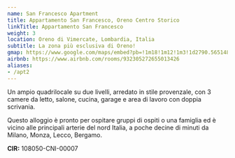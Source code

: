 ```yaml
---
name: San Francesco Apartment
title: Appartamento San Francesco, Oreno Centro Storico
linkTitle: Appartamento San Francesco
weight: 3
location: Oreno di Vimercate, Lombardia, Italia
subtitle: La zona più esclusiva di Oreno!
gmap: https://www.google.com/maps/embed?pb=!1m18!1m12!1m3!1d2790.565148716375!2d9.351513396789546!3d45.619382000000016!2m3!1f0!2f0!3f0!3m2!1i1024!2i768!4f13.1!3m3!1m2!1s0x4786b16bb5ea2b05%3A0xf829e548d0ba4a8a!2sCasaway%20-%20Appartamento%20San%20Francesco%20-%20Centro%20Storico%20Oreno%2C%20Vimercate!5e0!3m2!1sen!2sus!4v1690989315124!5m2!1sen!2sus
airbnb: https://www.airbnb.com/rooms/932305272655013426
aliases:
- /apt2
---
```

Un ampio quadrilocale su due livelli, arredato in stile provenzale, con 3 camere
da letto, salone, cucina, garage e area di lavoro con doppia scrivania.

Questo alloggio è pronto per ospitare gruppi di ospiti o una famiglia ed è
vicino alle principali arterie del nord Italia, a poche decine di minuti da
Milano, Monza, Lecco, Bergamo.

**CIR:** 108050-CNI-00007
